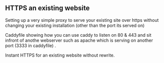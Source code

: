 HTTPS an existing website
------------------------

Setting up a very simple proxy to serve your existing site over https without changing your existing installation (other than the port its served on)

Caddyfile showing how you can use caddy to listen on 80 & 443 and sit infront of anothe webserver such as apache which is serving on another port (3333 in caddyfile) .

Instant HTTPS for an existing website without rewrite.